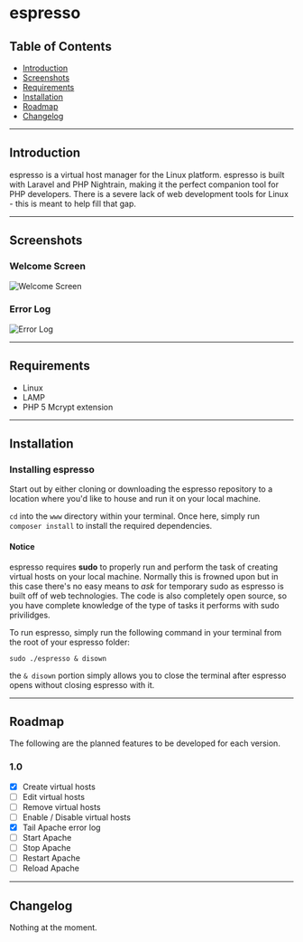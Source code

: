espresso
========

Table of Contents
-----------------

- [Introduction](#introduction)
- [Screenshots](#screenshots)
- [Requirements](#requirements)
- [Installation](#installation)
- [Roadmap](#roadmap)
- [Changelog](#changelog)

---

Introduction
------------
espresso is a virtual host manager for the Linux platform. espresso is built with Laravel and PHP Nightrain, making it the perfect companion tool for PHP developers. There is a severe lack of web development tools for Linux - this is meant to help fill that gap.

---

Screenshots
-----------

### Welcome Screen
![Welcome Screen](http://i.imgur.com/XZ8vHVR.png)

### Error Log
![Error Log](http://i.imgur.com/BCx4EEK.png)

---

Requirements
------------
* Linux
* LAMP
* PHP 5 Mcrypt extension

---

Installation
------------

### Installing espresso
Start out by either cloning or downloading the espresso repository to a location where you'd like to house and run it on your local machine.

`cd` into the `www` directory within your terminal. Once here, simply run `composer install` to install the required dependencies.

#### Notice
espresso requires **sudo** to properly run and perform the task of creating virtual hosts on your local machine. Normally this is frowned upon but in this case there's no easy means to *ask* for temporary sudo as espresso is built off of web technologies. The code is also completely open source, so you have complete knowledge of the type of tasks it performs with sudo privilidges.

To run espresso, simply run the following command in your terminal from the root of your espresso folder:

```
sudo ./espresso & disown
```

the `& disown` portion simply allows you to close the terminal after espresso opens without closing espresso with it.

---

Roadmap
-------
The following are the planned features to be developed for each version.

### 1.0
- [x] Create virtual hosts
- [ ] Edit virtual hosts
- [ ] Remove virtual hosts
- [ ] Enable / Disable virtual hosts
- [x] Tail Apache error log
- [ ] Start Apache
- [ ] Stop Apache
- [ ] Restart Apache
- [ ] Reload Apache

---

Changelog
---------

Nothing at the moment.